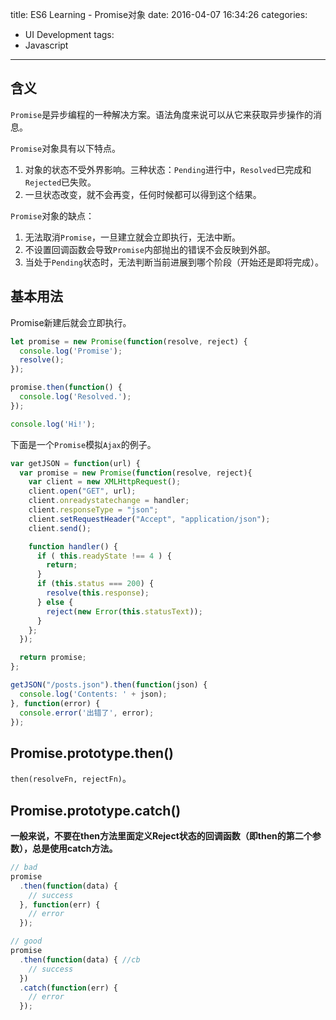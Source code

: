 title: ES6 Learning - Promise对象
date: 2016-04-07 16:34:26
categories:
- UI Development
tags:
- Javascript
---

## 含义

`Promise`是异步编程的一种解决方案。语法角度来说可以从它来获取异步操作的消息。

`Promise`对象具有以下特点。

1. 对象的状态不受外界影响。三种状态：`Pending`进行中，`Resolved`已完成和`Rejected`已失败。
2. 一旦状态改变，就不会再变，任何时候都可以得到这个结果。

`Promise`对象的缺点：

1. 无法取消`Promise`，一旦建立就会立即执行，无法中断。
2. 不设置回调函数会导致`Promise`内部抛出的错误不会反映到外部。
3. 当处于`Pending`状态时，无法判断当前进展到哪个阶段（开始还是即将完成）。

<!-- more -->

## 基本用法

Promise新建后就会立即执行。

```javascript
let promise = new Promise(function(resolve, reject) {
  console.log('Promise');
  resolve();
});

promise.then(function() {
  console.log('Resolved.');
});

console.log('Hi!');
```

下面是一个`Promise`模拟`Ajax`的例子。

```javascript
var getJSON = function(url) {
  var promise = new Promise(function(resolve, reject){
    var client = new XMLHttpRequest();
    client.open("GET", url);
    client.onreadystatechange = handler;
    client.responseType = "json";
    client.setRequestHeader("Accept", "application/json");
    client.send();

    function handler() {
      if ( this.readyState !== 4 ) {
        return;
      }
      if (this.status === 200) {
        resolve(this.response);
      } else {
        reject(new Error(this.statusText));
      }
    };
  });

  return promise;
};

getJSON("/posts.json").then(function(json) {
  console.log('Contents: ' + json);
}, function(error) {
  console.error('出错了', error);
});
```

## Promise.prototype.then()

`then(resolveFn, rejectFn)`。

## Promise.prototype.catch()

__一般来说，不要在then方法里面定义Reject状态的回调函数（即then的第二个参数），总是使用catch方法。__

```javascript
// bad
promise
  .then(function(data) {
    // success
  }, function(err) {
    // error
  });

// good
promise
  .then(function(data) { //cb
    // success
  })
  .catch(function(err) {
    // error
  });
```
































